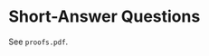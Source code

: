 # Short-Answer Questions

<!-- ## Part 1.1a


## Part 1.1b


## Part 2.3


## Part 2.5


## Part 3.4 -->

See `proofs.pdf`.